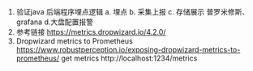 1. 验证java 后端程序埋点逻辑
   a. 埋点 
   b. 采集上报
   c. 存储展示 普罗米修斯、grafana
   d.大盘配置报警
2. 参考链接
   https://metrics.dropwizard.io/4.2.0/
3. Dropwizard metrics to Prometheus
   https://www.robustperception.io/exposing-dropwizard-metrics-to-prometheus/
   get metrics http://localhost:1234/metrics